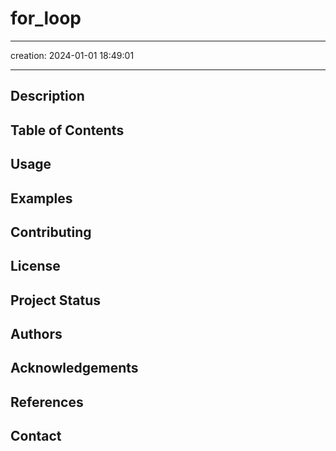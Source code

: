 # for_loop

---

creation: 2024-01-01 18:49:01

---

## Description

## Table of Contents

## Usage

## Examples

## Contributing

## License

## Project Status

## Authors

## Acknowledgements

## References

## Contact

